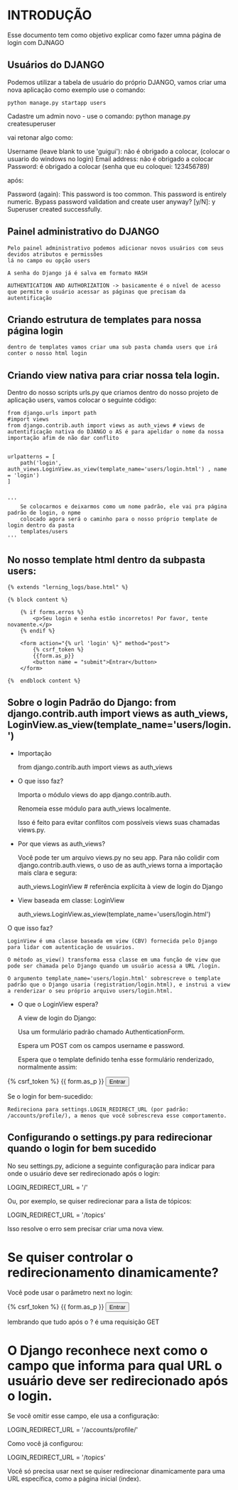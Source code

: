 # INTRODUÇÃO
Esse documento tem como objetivo explicar como fazer umna página de login com DJNAGO

## Usuários do DJANGO
Podemos utilizar a tabela de usuário do próprio DJANGO, vamos criar uma nova aplicação como exemplo
use o comando:

    python manage.py startapp users

Cadastre um admin novo - use o comando: python manage.py createsuperuser

vai retonar algo como:

  Username (leave blank to use 'guigui'): não é obrigado a colocar, (colocar o usuario do windows no login)
  Email address: não é obrigado a colocar
  Password: é obrigado a colocar (senha que eu coloquei: 123456789)

após: 

  Password (again): 
  This password is too common.
  This password is entirely numeric.
  Bypass password validation and create user anyway? [y/N]: y
  Superuser created successfully.

## Painel administrativo do DJANGO 

    Pelo painel administrativo podemos adicionar novos usuários com seus devidos atributos e permissões 
    lá no campo ou opção users

    A senha do Django já é salva em formato HASH

    AUTHENTICATION AND AUTHORIZATION -> basicamente é o nível de acesso que permite o usuário acessar as páginas que precisam da autentificação


## Criando estrutura de templates para nossa página login

    dentro de templates vamos criar uma sub pasta chamda users que irá conter o nosso html login


## Criando view nativa para criar nossa tela login.

Dentro do nosso scripts urls.py que criamos dentro do nosso projeto de aplicação users, vamos colocar o seguinte código:

    from django.urls import path
    #import views
    from django.contrib.auth import views as auth_views # views de autentificação nativa do DJANGO o AS é para apelidar o nome da nossa importação afim de não dar conflito


    urlpatterns = [
        path('login', auth_views.LoginView.as_view(template_name='users/login.html') , name = 'login') 
    ]


    '''
        Se colocarmos e deixarmos como um nome padrão, ele vai pra página padrão de login, o npme
        colocado agora será o caminho para o nosso próprio template de login dentro da pasta
        templates/users 
    '''

## No nosso template html dentro da subpasta users:

    {% extends "lerning_logs/base.html" %}

    {% block content %}

        {% if forms.erros %}
            <p>Seu login e senha estão incorretos! Por favor, tente novamente.</p>
        {% endif %}

        <form action="{% url 'login' %}" method="post">
            {% csrf_token %}
            {{form.as_p}}
            <button name = "submit">Entrar</button>
        </form>

    {%  endblock content %}

## Sobre o login Padrão do Django:  from django.contrib.auth import views as auth_views, LoginView.as_view(template_name='users/login.')

- Importação

    from django.contrib.auth import views as auth_views

- O que isso faz?

    Importa o módulo views do app django.contrib.auth.

    Renomeia esse módulo para auth_views localmente.

    Isso é feito para evitar conflitos com possíveis views suas chamadas views.py.

- Por que views as auth_views?

    Você pode ter um arquivo views.py no seu app. Para não colidir com django.contrib.auth.views, o uso de as auth_views torna a importação mais clara e segura:

    auth_views.LoginView  # referência explícita à view de login do Django

- View baseada em classe: LoginView

    auth_views.LoginView.as_view(template_name='users/login.html')

O que isso faz?
    
    LoginView é uma classe baseada em view (CBV) fornecida pelo Django para lidar com autenticação de usuários.

    O método as_view() transforma essa classe em uma função de view que pode ser chamada pelo Django quando um usuário acessa a URL /login.

    O argumento template_name='users/login.html' sobrescreve o template padrão que o Django usaria (registration/login.html), e instrui a view a renderizar o seu próprio arquivo users/login.html.

- O que o LoginView espera?

    A view de login do Django:

    Usa um formulário padrão chamado AuthenticationForm.

    Espera um POST com os campos username e password.

    Espera que o template definido tenha esse formulário renderizado, normalmente assim:

<form method="post">
    {% csrf_token %}
    {{ form.as_p }}
    <button type="submit">Entrar</button>
</form>

Se o login for bem-sucedido:

    Redireciona para settings.LOGIN_REDIRECT_URL (por padrão: /accounts/profile/), a menos que você sobrescreva esse comportamento.

## Configurando o settings.py para redirecionar quando o login for bem sucedido

No seu settings.py, adicione a seguinte configuração para indicar para onde o usuário deve ser redirecionado após o login:

LOGIN_REDIRECT_URL = '/'

Ou, por exemplo, se quiser redirecionar para a lista de tópicos:

LOGIN_REDIRECT_URL = '/topics'

Isso resolve o erro sem precisar criar uma nova view.


#  Se quiser controlar o redirecionamento dinamicamente?

Você pode usar o parâmetro next no login:

<form action="{% url 'login' %}?next=/topics" method="post">
    {% csrf_token %}
    {{ form.as_p }}
    <button type="submit">Entrar</button>
</form>

lembrando que tudo após o ? é uma requisição GET


# O Django reconhece next como o campo que informa para qual URL o usuário deve ser redirecionado após o login.

Se você omitir esse campo, ele usa a configuração:

LOGIN_REDIRECT_URL = '/accounts/profile/'

Como você já configurou:

LOGIN_REDIRECT_URL = '/topics'

Você só precisa usar next se quiser redirecionar dinamicamente para uma URL específica, como a página inicial (index).